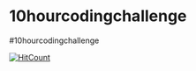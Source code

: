 # 10hourcodingchallenge
#10hourcodingchallenge 

[![HitCount](http://hits.dwyl.io/teamtact/https://github.com/teamtact/10hourcodingchallenge.svg)](http://hits.dwyl.io/teamtact/https://github.com/teamtact/10hourcodingchallenge)
